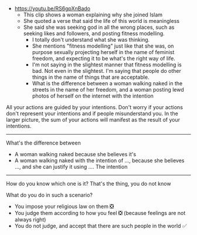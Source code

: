 - https://youtu.be/RS6gpXnBado
	- This clip shows a woman explaining why she joined Islam
	- She quoted a verse that said the life of this world is meaningless
	- She said she was seeking god in all the wrong places, such as seeking likes and followers, and posting fitness modelling.
		- I totally don't understand what she was thinking.
		- She mentions "fitness modelling" just like that she was, on purpose sexually projecting herself in the name of feminist freedom, and expecting it to be what's the right way of life.
		- I'm not saying in the slightest manner that fitness modelling is bad. Not even in the slightest. I'm saying that people do other things in the name of things that are acceptable.
		- What is the difference between a woman walking naked in the streets in the name of her freedom, and a woman posting lewd photos of herself on the internet with the intention



All your actions are guided by your intentions. Don't worry if your actions don't represent your intentions and if people misunderstand you. In the larger picture, the sum of your actions will manifest as the result of your intentions.


---
What's the difference between
- A woman walking naked because she believes it's
- A woman walking naked with the intention of ..., because she believes ..., and she can justify it using ....
The intention

---
How do you know which one is it?
That's the thing, you do not know

What do you do in such a scenario?
- You impose your religious law on them ❎
- You judge them according to how you feel ❎ (because feelings are not always right)
- You do not judge, and accept that there are such people in the world ✅